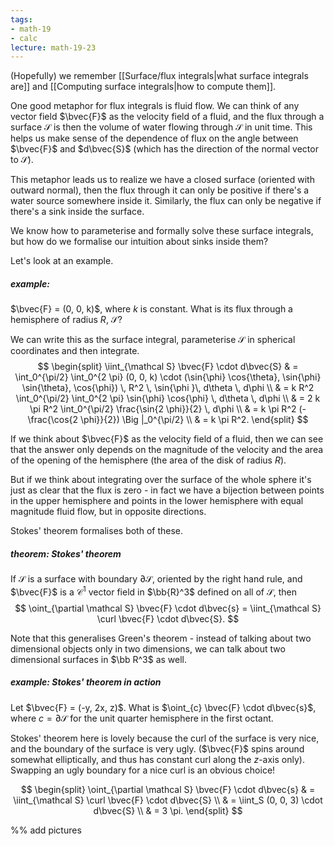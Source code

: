 ```yaml
---
tags:
- math-19
- calc
lecture: math-19-23
---
```


(Hopefully) we remember [[Surface/flux integrals|what surface integrals are]] and [[Computing surface integrals|how to compute them]]. 

One good metaphor for flux integrals is fluid flow. We can think of any vector field $\bvec{F}$ as the velocity field of a fluid, and the flux through a surface $\mathcal S$ is then the volume of water flowing through $\mathcal S$ in unit time. This helps us make sense of the dependence of flux on the angle between $\bvec{F}$ and $d\bvec{S}$ (which has the direction of the normal vector to $\mathcal S$).

This metaphor leads us to realize we have a closed surface (oriented with outward normal), then the flux through it can only be positive if there's a water source somewhere inside it. Similarly, the flux can only be negative if there's a sink inside the surface.

We know how to parameterise and formally solve these surface integrals, but how do we formalise our intuition about sinks inside them?

Let's look at an example.

##### _example:_ 

$\bvec{F} = (0, 0, k)$, where $k$ is constant. What is its flux through a hemisphere of radius $R$, $\mathcal S$?

We can write this as the surface integral, parameterise $\mathcal S$ in spherical coordinates and then integrate.
$$
\begin{split}
\iint_{\mathcal S} \bvec{F} \cdot d\bvec{S} & = \int_0^{\pi/2} \int_0^{2 \pi} (0, 0, k) \cdot (\sin{\phi} \cos{\theta}, \sin{\phi} \sin{\theta}, \cos{\phi}) \, R^2 \, \sin{\phi }\, d\theta \, d\phi \\
& = k R^2 \int_0^{\pi/2} \int_0^{2 \pi} \sin{\phi} \cos{\phi} \, d\theta \, d\phi \\
& = 2 k \pi R^2 \int_0^{\pi/2} \frac{\sin{2 \phi}}{2} \, d\phi \\
& = k \pi R^2 (- \frac{\cos{2 \phi}}{2}) \Big |_0^{\pi/2} \\
& = k \pi R^2.
\end{split}
$$

If we think about $\bvec{F}$ as the velocity field of a fluid, then we can see that the answer only depends on the magnitude of the velocity and the area of the opening of the hemisphere (the area of the disk of radius $R$). 

But if we think about integrating over the surface of the whole sphere it's just as clear that the flux is zero - in fact we have a bijection between points in the upper hemisphere and points in the lower hemisphere with equal magnitude fluid flow, but in opposite directions.

Stokes' theorem formalises both of these.

##### _theorem:_ Stokes' theorem

If $\mathcal S$ is a surface with boundary $\partial \mathcal S$, oriented by the right hand rule, and $\bvec{F}$ is a $\mathcal{C}^1$ vector field in $\bb{R}^3$ defined on all of $\mathcal S$, then
$$
\oint_{\partial \mathcal S} \bvec{F} \cdot d\bvec{s} = \iint_{\mathcal S} \curl \bvec{F} \cdot d\bvec{S}.
$$

Note that this generalises Green's theorem - instead of talking about two dimensional objects only in two dimensions, we can talk about two dimensional surfaces in $\bb R^3$ as well.

##### _example:_ Stokes' theorem in action

Let $\bvec{F} = (-y, 2x, z)$. What is $\oint_{c} \bvec{F} \cdot d\bvec{s}$, where $c = \partial \mathcal S$ for the unit quarter hemisphere in the first octant. 

Stokes' theorem here is lovely because the curl of the surface is very nice, and the boundary of the surface is very ugly. ($\bvec{F}$ spins around somewhat elliptically, and thus has constant curl along the $z$-axis only). Swapping an ugly boundary for a nice curl is an obvious choice!

$$
\begin{split}
	\oint_{\partial \mathcal S} \bvec{F} \cdot d\bvec{s} & = \iint_{\mathcal S} \curl \bvec{F} \cdot d\bvec{S} \\
	& = \iint_S (0, 0, 3) \cdot d\bvec{S} \\
	& = 3 \pi.
\end{split}
$$

%% add pictures